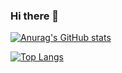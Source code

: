 ### Hi there 👋

[![Anurag's GitHub stats](https://github-readme-stats.vercel.app/api?username=justtobbi&count_private=true&show_icons=true&theme=dracula)](https://github.com/anuraghazra/github-readme-stats)

[![Top Langs](https://github-readme-stats.vercel.app/api/top-langs/?username=justtobbi)](https://github.com/anuraghazra/github-readme-stats)

